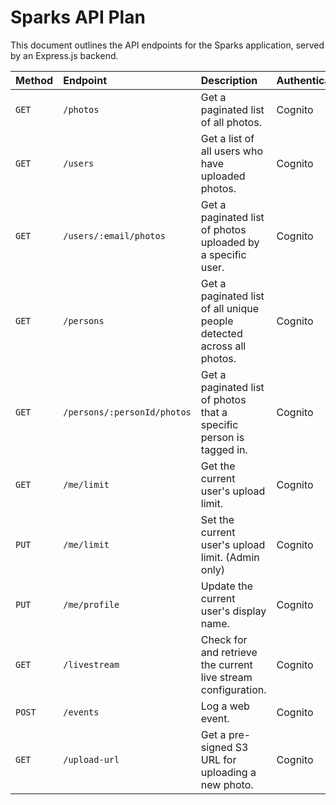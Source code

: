 # Sparks API Plan

This document outlines the API endpoints for the Sparks application, served by an Express.js backend.

| Method | Endpoint                               | Description                                                                 | Authentication |
| :----- | :------------------------------------- | :-------------------------------------------------------------------------- | :------------- |
| `GET`  | `/photos`                              | Get a paginated list of all photos.                                         | Cognito        |
| `GET`  | `/users`                               | Get a list of all users who have uploaded photos.                           | Cognito        |
| `GET`  | `/users/:email/photos`                 | Get a paginated list of photos uploaded by a specific user.                 | Cognito        |
| `GET`  | `/persons`                             | Get a paginated list of all unique people detected across all photos.       | Cognito        |
| `GET`  | `/persons/:personId/photos`            | Get a paginated list of photos that a specific person is tagged in.         | Cognito        |
| `GET`  | `/me/limit`                            | Get the current user's upload limit.                                        | Cognito        |
| `PUT`  | `/me/limit`                            | Set the current user's upload limit. (Admin only)                           | Cognito        |
| `PUT`  | `/me/profile`                          | Update the current user's display name.                                     | Cognito        |
| `GET`  | `/livestream`                          | Check for and retrieve the current live stream configuration.               | Cognito        |
| `POST` | `/events`                              | Log a web event.                                                            | Cognito        |
| `GET`  | `/upload-url`                          | Get a pre-signed S3 URL for uploading a new photo.                          | Cognito        |
